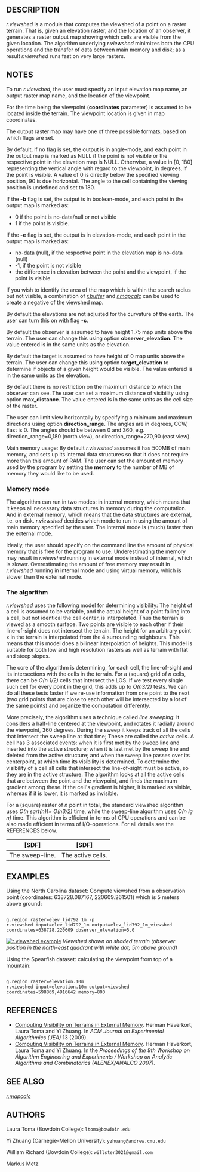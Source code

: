 
## DESCRIPTION

*r.viewshed* is a module that computes the viewshed of a
point on a raster terrain. That is, given an elevation raster, and the
location of an observer, it generates a raster output map showing
which cells are visible from the given location.
The algorithm underlying *r.viewshed* minimizes both the CPU
operations and the transfer of data between main memory and disk; as a
result *r.viewshed* runs fast on very large rasters.

## NOTES

To run *r.viewshed*, the user must specify an input elevation
map name, an output raster map name, and the location of the
viewpoint.

For the time being the viewpoint (**coordinates** parameter) is
assumed to be located inside the terrain. The viewpoint location is
given in map coordinates.

The output raster map may have one of three possible formats, based
on which flags are set.

By default, if no flag is set, the output is in angle-mode, and
each point in the output map is marked as NULL if the point is not
visible or the respective point in the elevation map is NULL.
Otherwise, a value in [0, 180] representing the vertical angle with
regard to the viewpoint, in degrees, if the point is visible.
A value of 0 is directly below the specified viewing position,
90 is due horizontal. The angle to the cell containing the viewing
position is undefined and set to 180.

If the **-b** flag is set, the output is in boolean-mode, and each point
in the output map is marked as:

* 0 if the point is no-data/null or not visible
* 1 if the point is visible.

If the **-e** flag is set, the output is in elevation-mode, and each point
in the output map is marked as:

* no-data (null), if the respective point in the elevation map is no-data (null)
* -1, if the point is not visible
* the difference in elevation between the point and the viewpoint, if the point is visible.

If you wish to identify the area of the map which is within the search
radius but not visible, a combination of *[r.buffer](r.buffer.html)* and
*[r.mapcalc](r.mapcalc.html)* can be used to create
a negative of the viewshed map.

By default the elevations are not adjusted for the curvature of the
earth. The user can turn this on with flag
**-c**.

By default the observer is assumed to have height 1.75 map units above
the terrain. The user can change this using option
**observer\_elevation**. The value entered is in the same units as the
elevation.

By default the target is assumed to have height of 0 map units above the
terrain. The user can change this using option
**target\_elevation** to determine if objects of a given height would be
visible. The value entered is in the same units as the elevation.

By default there is no restriction on the maximum distance to which
the observer can see. The user can set a maximum distance of
visibility using option **max\_distance**. The value entered is in the
same units as the cell size of the raster.

The user can limit view horizontally by specifying a minimum and maximum directions
using option **direction\_range**. The angles are in degrees, CCW, East is 0.
The angles should be between 0 and 360, e.g. direction\_range=0,180 (north view),
or direction\_range=270,90 (east view).

Main memory usage: By default *r.viewshed* assumes it has
500MB of main memory, and sets up its internal data structures so that
it does not require more than this amount of RAM. The user can set
the amount of memory used by the program by setting the
**memory** to the number of MB of memory they would like to
be used.

### Memory mode

The algorithm can run in two modes: in internal memory, which
means that it keeps all necessary data structures in memory during the
computation. And in external memory, which means that the data
structures are external, i.e. on disk. *r.viewshed* decides
which mode to run in using the amount of main memory specified by the
user. The internal mode is (much) faster than the external mode.

Ideally, the user should specify on the command line the amount of
physical memory that is free for the program to use. Underestimating
the memory may result in *r.viewshed* running in external mode
instead of internal, which is slower. Overestimating the amount of
free memory may result in *r.viewshed* running in internal mode
and using virtual memory, which is slower than the external mode.

### The algorithm

*r.viewshed* uses the following model for determining
visibility: The height of a cell is assumed to be variable, and the
actual height of a point falling into a cell, but not identical the cell
center, is interpolated. Thus the terrain is viewed as a smooth surface.
Two points are visible to each other if their line-of-sight does not
intersect the terrain. The height for an arbitrary point x in the terrain
is interpolated from the 4 surrounding neighbours. This means that this
model does a bilinear interpolation of heights.
This model is suitable for both low and high resolution rasters as well
as terrain with flat and steep slopes.

The core of the algorithm is determining, for each cell, the
line-of-sight and its intersections with the cells in the terrain. For
a (square) grid of *n* cells, there can be *O(n
1/2)* cells that intersect the LOS. If we test every
single such cell for every point in the grid, this adds up to
*O(n3/2)* tests. We can do all these tests faster if
we re-use information from one point to the next (two grid points that
are close to each other will be intersected by a lot of the same
points) and organize the computation differently.

More precisely, the algorithm uses a technique called *line
sweeping*: It considers a half-line centered at the viewpoint, and
rotates it radially around the viewpoint, 360 degrees. During the
sweep it keeps track of all the cells that intersect the sweep line at
that time; These are called the *active* cells. A cell has 3
associated events: when it is first met by the sweep line and inserted
into the active structure; when it is last met by the sweep line and
deleted from the active structure; and when the sweep line passes over
its centerpoint, at which time its visibility is determined. To
determine the visibility of a cell all cells that intersect the
line-of-sight must be active, so they are in the active structure.
The algorithm looks at all the active cells that are between the point
and the viewpoint, and finds the maximum gradient among these. If the
cell's gradient is higher, it is marked as visible, whereas if it is
lower, it is marked as invisible.

For a (square) raster of *n* point in total, the standard
viewshed algorithm uses *O(n sqrt(n))= O(n3/2)*
time, while the sweep-line algorithm uses *O(n lg n)* time.
This algorithm is efficient in terms of CPU operations and can be also
made efficient in terms of I/O-operations. For all details see the
REFERENCES below.

| [SDF] | [SDF] |
| --- | --- |
| The sweep-line. | The active cells. |

## EXAMPLES

Using the North Carolina dataset: Compute viewshed from a observation
point (coordinates: 638728.087167, 220609.261501) which is 5 meters
above ground:

```

g.region raster=elev_lid792_1m -p
r.viewshed input=elev_lid792_1m output=elev_lid792_1m_viewshed coordinates=638728,220609 observer_elevation=5.0

```

[![r.viewshed example](r.viewshed.png)](r.viewshed.png)
*Viewshed shown on shaded terrain (observer position in the north-east quadrant with white dot; 5m above ground)*

Using the Spearfish dataset: calculating the viewpoint from top
of a mountain:

```

g.region raster=elevation.10m
r.viewshed input=elevation.10m output=viewshed coordinates=598869,4916642 memory=800

```

## REFERENCES

* [Computing Visibility on Terrains in External Memory](https://pure.tue.nl/ws/portalfiles/portal/2158947/Metis201668.pdf).
  Herman Haverkort, Laura Toma and Yi Zhuang. In *ACM Journal on Experimental
  Algorithmics (JEA)* 13 (2009).
* [Computing
  Visibility on Terrains in External Memory](https://web.archive.org/web/20230417154048/https%3A//citeseerx.ist.psu.edu/viewdoc/download?doi=10.1.1.76.4282&rep=rep1&type=pdf). Herman Haverkort, Laura
  Toma and Yi Zhuang. In the *Proceedings of the 9th Workshop on
  Algorithm Engineering and Experiments / Workshop on Analytic Algorithms
  and Combinatorics (ALENEX/ANALCO 2007)*.

## SEE ALSO

*[r.mapcalc](r.mapcalc.html)*

## AUTHORS

Laura Toma (Bowdoin College): `ltoma@bowdoin.edu`

Yi Zhuang (Carnegie-Mellon University): `yzhuang@andrew.cmu.edu`

William Richard (Bowdoin College): `willster3021@gmail.com`

Markus Metz

